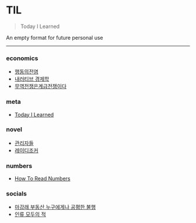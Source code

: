 # TIL

> Today I Learned

An empty format for future personal use 

---

### economics

- [행동의전염](economics/행동의전염.md)
- [내러티브 경제학](economics/내러티브-경제학.md)
- [무역전쟁은계급전쟁이다](economics/무역전쟁은계급전쟁이다.md)

### meta

- [Today I Learned](meta/today-i-learned.md)

### novel

- [관리자들](novel/관리자들.md)
- [레이디조커](novel/레이디조커.md)

### numbers

- [How To Read Numbers](numbers/how-to-read-numbers.md)

### socials

- [마강래 부동산 누구에게나 공평한 불행](socials/마강래-부동산-누구에게나-공평한-불행.md)
- [인류 모두의 적](socials/인류-모두의-적.md.md)

